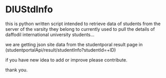 #                                                       DIUStdInfo

this is python written script intended to retrieve data of students from the server of the varsity they belong to
currently used to pull the details of daffodil international university students...

we are getting json site data from the studentporal result page in (studentportalApi/result/studentInfo?studentId=+ID)


if you have new idea to add or improve please contribute.

thank you.
